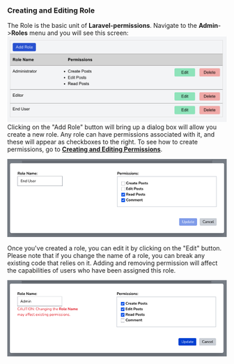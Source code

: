 ### Creating and Editing Role

The Role is the basic unit of **Laravel-permissions**. Navigate to the **Admin**->**Roles** menu and you will see this screen:
![](roles_screenshot.png)
Clicking on the "Add Role" button will bring up a dialog box will allow you create a new role. Any role can have permissions associated with it, and these will appear as checkboxes to the right.  To see how to create permissions, go to [**Creating and Editing Permissions**](permissions_how_to.md).

![](roles_dialog_screenshot.png)

Once you've created a role, you can edit it by clicking on the "Edit" button. Please note that if you change the name of a role, you can break any existing code that relies on it.  Adding and removing permission will affect the capabilities of users who have been assigned this role.

![](update_role_dialog_screenshot.png)
